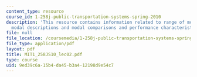 ```yaml
---
content_type: resource
course_id: 1-258j-public-transportation-systems-spring-2010
description: 'This resource contains information related to range of modes and services,
  modal descriptions and modal comparisons and performance characteristics. '
file: null
file_location: /coursemedia/1-258j-public-transportation-systems-spring-2010/9ed39c6a15b4da45b3a412198d9e54c7_MIT1_258JS10_lec02.pdf
file_type: application/pdf
layout: pdf
title: MIT1_258JS10_lec02.pdf
type: course
uid: 9ed39c6a-15b4-da45-b3a4-12198d9e54c7
---
```

